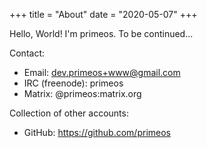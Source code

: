 +++
title = "About"
date = "2020-05-07"
+++

Hello, World! I'm primeos. To be continued...

Contact:
- Email: dev.primeos+www@gmail.com
- IRC (freenode): primeos
- Matrix: @primeos:matrix.org

Collection of other accounts:
- GitHub: https://github.com/primeos
<!--
- Fediverse: https://social.primeos.dev/michael
- GitLab: https://gitlab.com/primeos
- sourcehut: https://sr.ht/~primeos/
- Keybase: https://keybase.io/primeos
- Twitter: https://twitter.com/primeos_dev
-->
